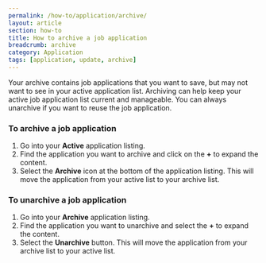 ```yaml
---
permalink: /how-to/application/archive/
layout: article
section: how-to
title: How to archive a job application
breadcrumb: archive
category: Application
tags: [application, update, archive]
---
```

Your archive contains job applications that you want to save, but may not want to see in your active application list. Archiving can help keep your active job application list current and manageable. You can always unarchive if you want to reuse the job application.

### To archive a job application
1.	Go into your **Active** application listing.
2.	Find the application you want to archive and click on the **+** to expand the content.
3.	Select the **Archive** icon at the bottom of the application listing. This will move the application from your active list to your archive list.

### To unarchive a job application
1.	Go into your **Archive** application listing.
2.	Find the application you want to unarchive and select the **+** to expand the content.
3.	Select the **Unarchive** button. This will move the application from your archive list to your active list.
